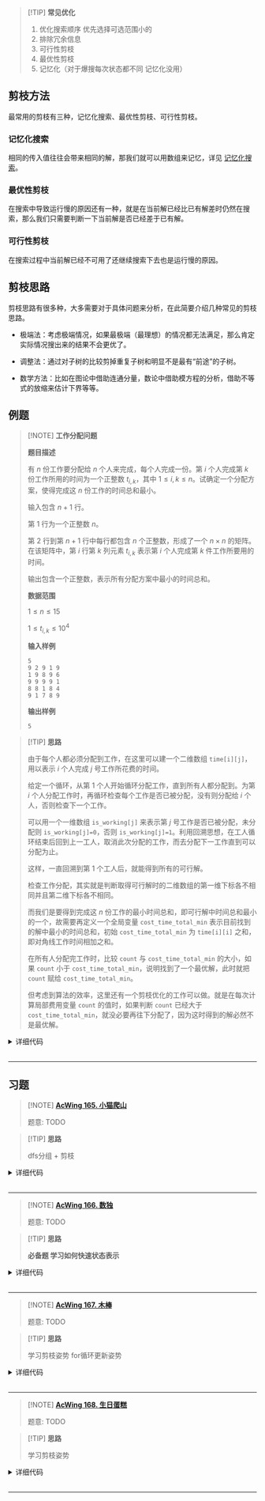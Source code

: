 
> [!TIP] **常见优化**
> 
> 1. 优化搜索顺序 优先选择可选范围小的
> 2. 排除冗余信息
> 3. 可行性剪枝
> 4. 最优性剪枝
> 5. 记忆化（对于爆搜每次状态都不同 记忆化没用）

## 剪枝方法

最常用的剪枝有三种，记忆化搜索、最优性剪枝、可行性剪枝。

### 记忆化搜索

相同的传入值往往会带来相同的解，那我们就可以用数组来记忆，详见 [记忆化搜索](dp/memo.md)。

### 最优性剪枝

在搜索中导致运行慢的原因还有一种，就是在当前解已经比已有解差时仍然在搜索，那么我们只需要判断一下当前解是否已经差于已有解。

### 可行性剪枝

在搜索过程中当前解已经不可用了还继续搜索下去也是运行慢的原因。

## 剪枝思路

剪枝思路有很多种，大多需要对于具体问题来分析，在此简要介绍几种常见的剪枝思路。

- 极端法：考虑极端情况，如果最极端（最理想）的情况都无法满足，那么肯定实际情况搜出来的结果不会更优了。

- 调整法：通过对子树的比较剪掉重复子树和明显不是最有“前途”的子树。

- 数学方法：比如在图论中借助连通分量，数论中借助模方程的分析，借助不等式的放缩来估计下界等等。

## 例题

> [!NOTE] **工作分配问题**
>
> **题目描述**
>
> 有 $n$ 份工作要分配给 $n$ 个人来完成，每个人完成一份。第 $i$ 个人完成第 $k$ 份工作所用的时间为一个正整数 $t_{i,k}$，其中 $1 \leq i, k \leq n$。试确定一个分配方案，使得完成这 $n$ 份工作的时间总和最小。
>
> 输入包含 $n + 1$ 行。
>
> 第 1 行为一个正整数 $n$。
>
> 第 2 行到第 $n + 1$ 行中每行都包含 $n$ 个正整数，形成了一个 $n \times n$ 的矩阵。在该矩阵中，第 $i$ 行第 $k$ 列元素 $t_{i,k}$ 表示第 $i$ 个人完成第 $k$ 件工作所要用的时间。
>
> 输出包含一个正整数，表示所有分配方案中最小的时间总和。
>
> **数据范围**
>
> $1 \leq n \leq  15$
>
> $1 \leq t_{i,k} \leq 10^4$
>
> **输入样例**
>
>     5
>     9 2 9 1 9
>     1 9 8 9 6
>     9 9 9 9 1
>     8 8 1 8 4
>     9 1 7 8 9
>
> **输出样例**
>
>     5

> [!TIP] **思路**
>
>   由于每个人都必须分配到工作，在这里可以建一个二维数组 `time[i][j]`，用以表示 $i$ 个人完成 $j$ 号工作所花费的时间。
>
>   给定一个循环，从第 1 个人开始循环分配工作，直到所有人都分配到。为第 $i$ 个人分配工作时，再循环检查每个工作是否已被分配，没有则分配给 $i$ 个人，否则检查下一个工作。
>
>   可以用一个一维数组 `is_working[j]` 来表示第 $j$ 号工作是否已被分配，未分配则 `is_working[j]=0`，否则 `is_working[j]=1`。利用回溯思想，在工人循环结束后回到上一工人，取消此次分配的工作，而去分配下一工作直到可以分配为止。
>
>   这样，一直回溯到第 1 个工人后，就能得到所有的可行解。
>
>   检查工作分配，其实就是判断取得可行解时的二维数组的第一维下标各不相同并且第二维下标各不相同。
>
>   而我们是要得到完成这 $n$ 份工作的最小时间总和，即可行解中时间总和最小的一个，故需要再定义一个全局变量 `cost_time_total_min` 表示目前找到的解中最小的时间总和，初始 `cost_time_total_min` 为 `time[i][i]` 之和，即对角线工作时间相加之和。
>
>   在所有人分配完工作时，比较 `count` 与 `cost_time_total_min` 的大小，如果 `count` 小于 `cost_time_total_min`，说明找到了一个最优解，此时就把 `count` 赋给 `cost_time_total_min`。
>
>   但考虑到算法的效率，这里还有一个剪枝优化的工作可以做。就是在每次计算局部费用变量 `count` 的值时，如果判断 `count` 已经大于 `cost_time_total_min`，就没必要再往下分配了，因为这时得到的解必然不是最优解。

<details>
<summary>详细代码</summary>
<!-- tabs:start -->

##### **C++**

```cpp
```

##### **Python**

```python
```

<!-- tabs:end -->
</details>

<br>

* * *

## 习题

> [!NOTE] **[AcWing 165. 小猫爬山](https://www.acwing.com/problem/content/167/)**
> 
> 题意: TODO

> [!TIP] **思路**
> 
> dfs分组 + 剪枝

<details>
<summary>详细代码</summary>
<!-- tabs:start -->

##### **C++**

```cpp
#include <algorithm>
#include <cstring>
#include <iostream>

using namespace std;

const int N = 20;

int n, m;
int w[N];
int sum[N];
int ans = N;

void dfs(int u, int k) {
    // 最优性剪枝
    if (k >= ans) return;
    if (u == n) {
        ans = k;
        return;
    }

    for (int i = 0; i < k; i++)
        if (sum[i] + w[u] <= m)  // 可行性剪枝
        {
            sum[i] += w[u];
            dfs(u + 1, k);
            sum[i] -= w[u];  // 恢复现场
        }

    // 新开一辆车
    sum[k] = w[u];
    dfs(u + 1, k + 1);
    sum[k] = 0;  // 恢复现场
}

int main() {
    cin >> n >> m;
    for (int i = 0; i < n; i++) cin >> w[i];

    // 优化搜索顺序
    sort(w, w + n);
    reverse(w, w + n);

    dfs(0, 0);

    cout << ans << endl;

    return 0;
}
```

##### **Python**

```python

```

<!-- tabs:end -->
</details>

<br>

* * *

> [!NOTE] **[AcWing 166. 数独](https://www.acwing.com/problem/content/168/)**
> 
> 题意: TODO

> [!TIP] **思路**
> 
> **必备题 学习如何快速状态表示**

<details>
<summary>详细代码</summary>
<!-- tabs:start -->

##### **C++**

```cpp
#include <bits/stdc++.h>
using namespace std;

// 常用优化方式：
//  1. 优化搜索顺序 优先选择可选范围小的
//  2. 排除冗余信息
//  3. 可行性剪枝
//  4. 最优性剪枝
//  5. 记忆化（对于爆搜每次状态都不同 记忆化没用）

// 剪枝策略 每次选择分支较小的点进行dfs

const int N = 9, M = 1 << N;

// 这俩数组开优化
// 返回某个数有多少个1   map记录每个数的1在第几位
int ones[M], idx[M];
int row[N], col[N], cell[3][3];
char str[100];

inline int lowbit(int x) { return x & -x; }

inline int get(int x, int y) {
    // 获取当前位置可选数字
    return row[x] & col[y] & cell[x / 3][y / 3];
}

void init() {
    // 一开始每一行每一列的数字可以随便选
    int ALL = (1 << N) - 1;
    for (int i = 0; i < N; ++i)
        // row[i] = col[i] = (1 << N) - 1;
        row[i] = col[i] = ALL;
    for (int i = 0; i < 3; ++i)
        for (int j = 0; j < 3; ++j)
            // cell[i][j] = (1 << N) - 1;
            cell[i][j] = ALL;
}

void draw(int x, int y, int t, bool is_set) {
    if (is_set)
        str[x * N + y] = '1' + t;
    else
        str[x * N + y] = '.';

    int v = 1 << t;
    if (!is_set) v = -v;
    row[x] -= v;
    col[y] -= v;
    cell[x / 3][y / 3] -= v;
}

bool dfs(int cnt) {
    if (!cnt) return true;

    // 找到可选方案数最少的空格
    int minv = 10;
    int x, y;
    for (int i = 0; i < N; ++i)
        for (int j = 0; j < N; ++j)
            if (str[i * N + j] == '.') {
                int state = get(i, j);
                if (ones[state] < minv) minv = ones[state], x = i, y = j;
            }

    int state = get(x, y);
    for (int i = state; i; i -= lowbit(i)) {
        // 具体的数值 (t = v - 1)
        int t = idx[lowbit(i)];
        draw(x, y, t, true);
        if (dfs(cnt - 1)) return true;
        draw(x, y, t, false);
    }
    return false;
}

int main() {
    for (int i = 0; i < N; ++i) idx[1 << i] = i;
    for (int i = 0; i < M; ++i)
        for (int j = 0; j < N; ++j) ones[i] += i >> j & 1;
    while (cin >> str, str[0] != 'e') {
        init();

        int cnt = 0;
        // 把已经填的数加入限制里去
        for (int i = 0, k = 0; i < N; ++i)
            for (int j = 0; j < N; ++j, ++k)
                if (str[k] != '.')
                    draw(i, j, str[k] - '1', true);
                else
                    ++cnt;
        dfs(cnt);
        puts(str);
    }
}
```

##### **Python**

```python

```

<!-- tabs:end -->
</details>

<br>

* * *

> [!NOTE] **[AcWing 167. 木棒](https://www.acwing.com/problem/content/169/)**
> 
> 题意: TODO

> [!TIP] **思路**
> 
> 学习剪枝姿势 for循环更新姿势

<details>
<summary>详细代码</summary>
<!-- tabs:start -->

##### **C++**

```cpp
#include <bits/stdc++.h>
using namespace std;

const int N = 70;
int n, sum, length;
int w[N];
bool vis[N];

// 当前处于第几根棒  正在拼的木棒的长度 正在拼的木棒可用的第一个编号
bool dfs(int u, int cur, int start) {
    // 已有u个木棒 方案合法 返回
    if (u * length == sum) return true;
    // 当前棒已经到达长度 要一个新的棒 ==> 已知进入dfs前确保不会超过length了
    if (cur == length) return dfs(u + 1, 0, 0);

    for (int i = start; i < n; ++i) {
        if (vis[i] || cur + w[i] > length) continue;

        vis[i] = true;
        // 剪枝2：避免重复路径 选了大的不能再选比它小的 否则有重复
        if (dfs(u, cur + w[i], i + 1)) return true;
        vis[i] = false;

        // 剪枝3：当该木棍在开头和结尾都不可以使用的时候
        if (!cur || cur + w[i] == length) return false;

        int j = i;
        while (j < n && w[j] == w[i]) ++j;
        i = j - 1;
    }
    return false;
}

int main() {
    while (cin >> n, n) {
        memset(vis, false, sizeof vis);
        sum = 0;

        for (int i = 0; i < n; ++i) cin >> w[i], sum += w[i];
        // 剪枝1：优先选长的
        sort(w, w + n);
        reverse(w, w + n);

        // length 可以再优化 获取w最大值
        length = 1;
        for (;;) {
            if (sum % length == 0 && dfs(0, 0, 0)) break;
            ++length;
        }
        cout << length << endl;
    }
}
```

##### **Python**

```python

```

<!-- tabs:end -->
</details>

<br>

* * *

> [!NOTE] **[AcWing 168. 生日蛋糕](https://www.acwing.com/problem/content/170/)**
> 
> 题意: TODO

> [!TIP] **思路**
> 
> 学习剪枝姿势

<details>
<summary>详细代码</summary>
<!-- tabs:start -->

##### **C++**

```cpp
#include <bits/stdc++.h>
using namespace std;

// 优先选择可选较少的 依据题目条件下面底面积大 故从下往上搜

// r^2h <= n-V
// 先枚举r

const int N = 25;
const int inf = 1e9;

int n, m, res;
int R[N], H[N];        // 每一层的半径和高度
int minv[N], mins[N];  // 前i层体积、侧面积最小值

void dfs(int u, int v, int s) {
    if (v + minv[u] > n) return;     // 剪枝5：不合法
    if (s + mins[u] >= res) return;  // 剪枝6：不会更优
    if (s + 2 * (n - v) / R[u + 1] >= res)
        return;  // 剪枝4：当前表面积+未来最小的表面积>res 不需要再继续

    if (!u) {
        if (v == n) {
            // res = min(res, s);
            res = s;
        }
        return;
    }

    // 剪枝2：先枚举r 再枚举h
    // 剪枝3：r h的起始范围
    for (int r = min(R[u + 1] - 1, (int)sqrt(n - v)); r >= u; --r)
        for (int h = min(H[u + 1] - 1, (n - v) / r / r); h >= u; --h) {
            int t = 0;
            if (u == m) t = r * r;  // 最后一层 计算从上至下累加表面积
            R[u] = r, H[u] = h;
            dfs(u - 1, v + r * r * h, s + 2 * r * h + t);
        }
}

int main() {
    res = inf;
    cin >> n >> m;
    // 从上到下 每一层最小体积和表面积
    for (int i = 1; i <= m; ++i) {
        minv[i] = minv[i - 1] + i * i * i;
        mins[i] = mins[i - 1] + 2 * i * i;
    }
    R[m + 1] = H[m + 1] = inf;
    // 剪枝1：从下至上枚举
    dfs(m, 0, 0);

    if (res == inf) res = 0;
    cout << res << endl;
}
```

##### **Python**

```python

```

<!-- tabs:end -->
</details>

<br>

* * *